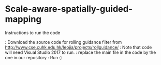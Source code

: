 # Scale-aware-spatially-guided-mapping

Instructions to run the code

: Download the source code for rolling guidance filter from http://www.cse.cuhk.edu.hk/leojia/projects/rollguidance/
: Note that code will need Visual Studio 2017 to run.
: replace the main file in the code by the one in our repository
: Run :)
